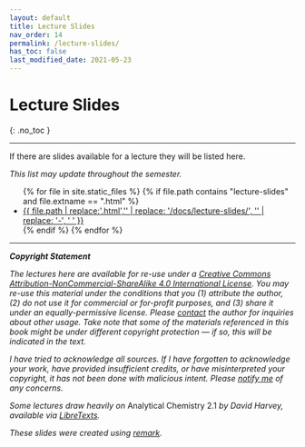 ```yaml
---
layout: default
title: Lecture Slides
nav_order: 14
permalink: /lecture-slides/
has_toc: false
last_modified_date: 2021-05-23
---
```


# Lecture Slides
{: .no_toc  }

----

If there are slides available for a lecture they will be listed here.

*This list may update throughout the semester.*

<div>
<ul>
{% for file in site.static_files %}
  {% if file.path contains "lecture-slides" and file.extname == ".html" %}
   <li> <a href = "{{ site.url }}{{ file.path }}">{{ file.path | replace:'.html','' | replace: '/docs/lecture-slides/', '' | replace: '-', ' ' }}</a> </li>
  {% endif %}
{% endfor %}
</ul>
</div>

<!-- {% assign sorted_pages = site.html_pages | sort:"lesson" %}

<div class="post-list">
    {% for page in sorted_pages %}
        {% if page.category == "c370_lecture" %}
            <li><a href="{{ site.baseurl }}{{ page.url }}"> {{ page.title }} </a></li>
        {% endif %}
    {% endfor %}
</div> -->

-------

***Copyright Statement***

*The lectures here are available for re-use under a [Creative Commons Attribution-NonCommercial-ShareAlike 4.0 International License](http://creativecommons.org/licenses/by-nc-sa/4.0/). You may re-use this material under the conditions that you (1) attribute the author, (2) do not use it for commercial or for-profit purposes, and (3) share it under an equally-permissive license.  Please [contact](mailto:difscher@wcu.edu) the author for inquiries about other usage.  Take note that some of the materials referenced in this book might be under different copyright protection — if so, this will be indicated in the text.*

*I have tried to acknowledge all sources. If I have forgotten to acknowledge your work, have provided insufficient credits, or have misinterpreted your copyright, it has not been done with malicious intent. Please [notify me](mailto:difscher@wcu.edu) of any concerns.*

*Some lectures draw heavily on* Analytical Chemistry 2.1 *by David Harvey, available via [LibreTexts](https://chem.libretexts.org/Bookshelves/Analytical_Chemistry/Book%3A_Analytical_Chemistry_2.1_%28Harvey%29/01%3A_Introduction_to_Analytical_Chemistry/1.01%3A_What_is_Analytical_Chemistry).*

*These slides were created using [remark](https://remarkjs.com/).*
